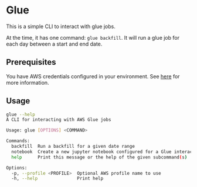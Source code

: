 # Glue

This is a simple CLI to interact with glue jobs.

At the time, it has one command: `glue backfill`. It will run a glue job for each day between a start and end date.

## Prerequisites

You have AWS credentials configured in your environment. See [here](https://docs.aws.amazon.com/cli/latest/userguide/cli-configure-quickstart.html) for more information.

## Usage

```sh
glue --help
A CLI for interacting with AWS Glue jobs

Usage: glue [OPTIONS] <COMMAND>

Commands:
  backfill  Run a backfill for a given date range
  notebook  Create a new jupyter notebook configured for a Glue interactive session
  help      Print this message or the help of the given subcommand(s)

Options:
  -p, --profile <PROFILE>  Optional AWS profile name to use
  -h, --help               Print help
```
